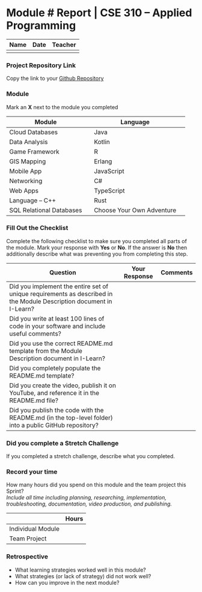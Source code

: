 # Module #<!-- Insert Module Number --> Report | CSE 310 – Applied Programming

|Name|Date|Teacher|
|-|-|-|
| | | |

### Project Repository Link
Copy the link to your [Github Repository](<!-- Insert Link Here -->)

### Module
Mark an **X** next to the module you completed

|Module                   | |Language                  | |
|-------------------------|-|--------------------------|-|
|Cloud Databases          | | Java                     | |
|Data Analysis            | | Kotlin                   | |
|Game Framework           | | R                        | |
|GIS Mapping              | | Erlang                   | |
|Mobile App               | | JavaScript               | |
|Networking               | | C#                       | |
|Web Apps                 | | TypeScript               | |
|Language – C++           | | Rust                     | |
|SQL Relational Databases | |Choose Your Own Adventure | |

### Fill Out the Checklist
Complete the following checklist to make sure you completed all parts of the module.  Mark your response with **Yes** or **No**.  If the answer is **No** then additionally describe what was preventing you from completing this step.

|Question                                                                                         |Your Response|Comments|
|--------------------------------------------------------------------------------------------------------------------|-|-|
|Did you implement the entire set of unique requirements as described in the Module Description document in I-Learn? | | |
|Did you write at least 100 lines of code in your software and include useful comments?                              | | |
|Did you use the correct README.md template from the Module Description document in I-Learn?                         | | |
|Did you completely populate the README.md template?                                                                 | | |
|Did you create the video, publish it on YouTube, and reference it in the README.md file?                            | | |
|Did you publish the code with the README.md (in the top-level folder) into a public GitHub repository?              | | |
 

### Did you complete a Stretch Challenge 
If you completed a stretch challenge, describe what you completed.


### Record your time
How many hours did you spend on this module and the team project this Sprint?  
*Include all time including planning, researching, implementation, troubleshooting, documentation, video production, and publishing.*

|              |Hours|
|------------------|-|
|Individual Module | |
|Team Project      | |

### Retrospective
- What learning strategies worked well in this module?
  <!-- Response Here -->
- What strategies (or lack of strategy) did not work well?
  <!-- Response Here -->
- How can you improve in the next module?
  <!-- Response Here -->


<!-- Create this Markdown to a PDF and submit it. In visual studio code you can convert this to a pdf with any one of the extensions. -->
